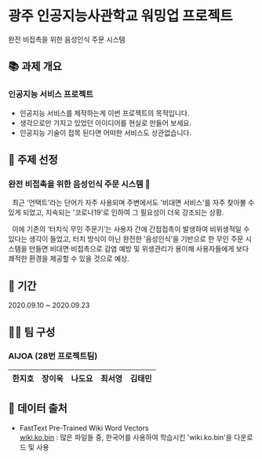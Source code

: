 # 광주 인공지능사관학교 워밍업 프로젝트
완전 비접촉을 위한 음성인식 주문 시스템


## 📚 과제 개요
### 인공지능 서비스 프로젝트
- 인공지능 서비스를 제작하는게 이번 프로젝트의 목적입니다.
- 생각으로만 가지고 있었던 아이디어를 현실로 만들어 보세요.
- 인공지능 기술이 접목 된다면 어떠한 서비스도 상관없습니다.


## 👀 주제 선정
### **완전 비접촉을 위한 음성인식 주문 시스템** 🍔
&nbsp;&nbsp;최근 '언택트'라는 단어가 자주 사용되며 주변에서도 '비대면 서비스'를 자주 찾아볼 수 있게 되었고, 지속되는 '코로나19'로 인하여 그 필요성이 더욱 강조되는 상황.  
  
&nbsp;&nbsp;이에 기존의 ‘터치식 무인 주문기’는 사용자 간에 간접접촉이 발생하여 비위생적일 수 있다는 생각이 들었고, 터치 방식이 아닌 완전한 ‘음성인식’을 기반으로 한 무인 주문 시스템을 만들면 비대면·비접촉으로 감염 예방 및 위생관리가 용이해 사용자들에게 보다 쾌적한 환경을 제공할 수 있을 것으로 예상.


## 📆 기간
2020.09.10 ~ 2020.09.23


## 🏃‍♂️ 팀 구성
### **AIJOA** (28번 프로젝트팀)
|한지호|장이욱|나도요|최서영|김태민|
|-----|-----|-----|-----|-----|


## 📑 데이터 출처
- FastText Pre-Trained Wiki Word Vectors  
  [wiki.ko.bin](https://fasttext.cc/docs/en/pretrained-vectors.html) : 많은 파일들 중, 한국어를 사용하여 학습시킨 'wiki.ko.bin'을 다운로드 및 사용
